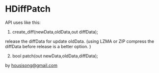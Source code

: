 HDiffPatch
================

API uses like this:

1. create_diff(newData,oldData,out diffData);

release the diffData for update oldData.
(using LZMA or ZIP compress the diffData before release is a better option. )

2. bool patch(out newData,oldData,diffData);


by housisong@gmail.com
